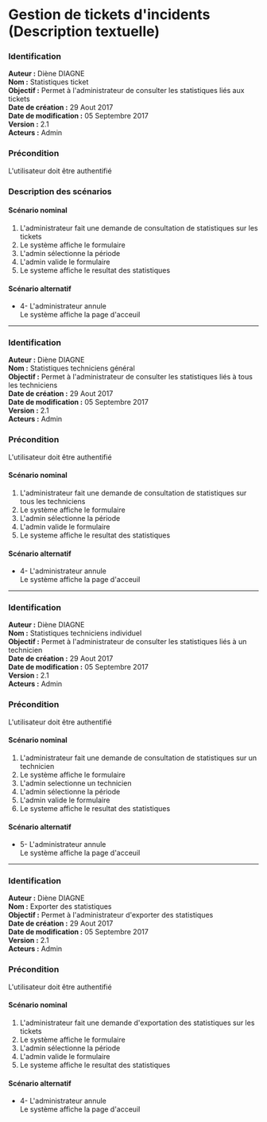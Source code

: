 Gestion de tickets d'incidents (Description textuelle)
=======================================================

### Identification
__Auteur :__ Diène DIAGNE   
__Nom :__ Statistiques ticket  
__Objectif :__ Permet à l'administrateur de consulter les statistiques liés aux tickets   
__Date de création :__ 29 Aout 2017  
__Date de modification :__ 05 Septembre 2017  
__Version :__ 2.1  
__Acteurs :__ Admin  

###  Précondition  
L'utilisateur doit être authentifié

### Description des scénarios  

#### Scénario nominal  
1. L'administrateur fait une demande de consultation de statistiques sur les tickets
1. Le système affiche le formulaire
1. L'admin sélectionne la période
1. L'admin valide le formulaire
1. Le systeme affiche le resultat des statistiques

#### Scénario alternatif
* 4- L'administrateur annule  
 Le système affiche la page d'acceuil

-----------------------------------------------------------

### Identification
__Auteur :__ Diène DIAGNE   
__Nom :__ Statistiques techniciens général  
__Objectif :__ Permet à l'administrateur de consulter les statistiques liés à tous les techniciens  
__Date de création :__ 29 Aout 2017  
__Date de modification :__ 05 Septembre 2017  
__Version :__ 2.1  
__Acteurs :__ Admin  

###  Précondition  
L'utilisateur doit être authentifié

#### Scénario nominal  
1. L'administrateur fait une demande de consultation de statistiques sur tous les techniciens
1. Le système affiche le formulaire
1. L'admin sélectionne la période
1. L'admin valide le formulaire
1. Le systeme affiche le resultat des statistiques

#### Scénario alternatif
* 4- L'administrateur annule  
Le système affiche la page d'acceuil


-----------------------------------------------------------

### Identification
__Auteur :__ Diène DIAGNE   
__Nom :__ Statistiques techniciens individuel  
__Objectif :__ Permet à l'administrateur de consulter les statistiques liés à un technicien  
__Date de création :__ 29 Aout 2017  
__Date de modification :__ 05 Septembre 2017  
__Version :__ 2.1  
__Acteurs :__ Admin  

###  Précondition  
L'utilisateur doit être authentifié

#### Scénario nominal  
1. L'administrateur fait une demande de consultation de statistiques sur un technicien
1. Le système affiche le formulaire
1. L'admin selectionne un technicien
1. L'admin sélectionne la période
1. L'admin valide le formulaire
1. Le systeme affiche le resultat des statistiques

#### Scénario alternatif
* 5- L'administrateur annule  
  Le système affiche la page d'acceuil

-----------------------------------------------------------

### Identification
__Auteur :__ Diène DIAGNE   
__Nom :__ Exporter des statistiques  
__Objectif :__ Permet à l'administrateur d'exporter des statistiques  
__Date de création :__ 29 Aout 2017  
__Date de modification :__ 05 Septembre 2017  
__Version :__ 2.1  
__Acteurs :__ Admin  

###  Précondition  
L'utilisateur doit être authentifié

#### Scénario nominal  
1. L'administrateur fait une demande d'exportation des statistiques sur les tickets
1. Le système affiche le formulaire
1. L'admin sélectionne la période
1. L'admin valide le formulaire
1. Le systeme affiche le resultat des statistiques

#### Scénario alternatif
* 4- L'administrateur annule  
Le système affiche la page d'acceuil
